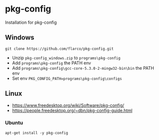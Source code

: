 # pkg-config
Installation for pkg-config


## Windows
```
git clone https://github.com/flarco/pkg-config.git
```
- Unzip `pkg-config_windows.zip` to `programs\pkg-config`
- Add `programs\pkg-config` the PATH env
- Add `programs\pkg-config\gcc-core-5.3.0-2-mingw32-bin\bin` the PATH env
- Set env `PKG_CONFIG_PATH=programs\pkg-config\configs`


## Linux
- <https://www.freedesktop.org/wiki/Software/pkg-config/>
- <https://people.freedesktop.org/~dbn/pkg-config-guide.html>

### Ubuntu
```
apt-get install -y pkg-config
```
